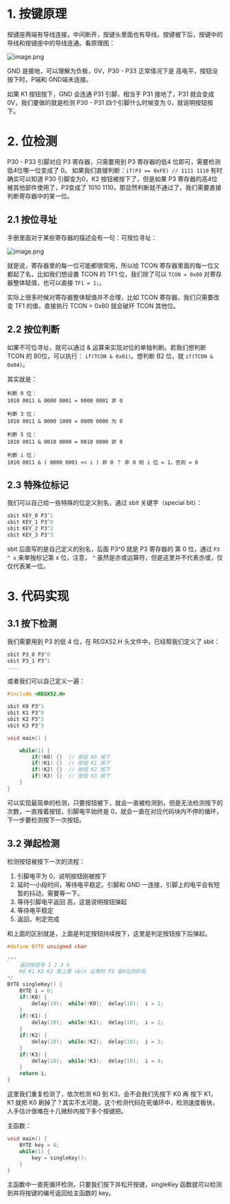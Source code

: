 
# 1. 按键原理

按键座两端有导线连接，中间断开，按键头里面也有导线，按键被下后，按键中的导线和按键座中的导线连通。看原理图：

![image.png](https://gitee.com/pthef/imgrepo/raw/master/20250128155021.png)

GND 是接地，可以理解为负极，0V，P30 - P33 正常情况下是 高电平，按钮没按下时，P端和 GND端未连接。

如果 K1 按钮按下，GND 会连通 P31 引脚，相当于 P31 接地了，P31 就会变成 0V，我们要做的就是检测 P30 - P31 四个引脚什么时候变为 0，就说明按钮按下。

# 2. 位检测

P30 - P33 引脚对应 P3 寄存器，只需要用到 P3 寄存器的低4 位即可，需要检测低4位哪一位变成了 0。
如果我们直接判断：`if(P3 == 0xFE) // 1111 1110` 有时确实可以知道 P30 引脚变为0，K2 按钮被按下了，但是如果 P3 寄存器的高4位被其他部件使用了，P3变成了 1010 1110，那显然判断就不通过了，我们需要直接判断寄存器中的某一位。

## 2.1 按位寻址

手册里面对于某些寄存器的描述会有一句：可按位寻址：

![image.png](https://gitee.com/pthef/imgrepo/raw/master/20250128160203.png)

就是说，寄存器里的每一位可能都很常用，所以给 TCON 寄存器里面的每一位又都起了名，比如我们想设置 TCON 的 TF1 位，我们除了可以 `TCON = 0x80` 对寄存器整体赋值，也可以直接 `TF1 = 1;`。

实际上很多时候对寄存器整体赋值并不合理，比如 TCON 寄存器，我们只需要改变 TF1 的值，直接执行 TCON = 0x80 就会破坏 TCON 其他位。

## 2.2 按位判断

如果不可位寻址，就可以通过 & 运算来实现对位的单独判断。若我们想判断 TCON 的 B0位，可以执行： `if(TCON & 0x01)`。想判断 B2 位，就 `if(TCON & 0x04)`。

其实就是：
```
判断 0 位：
1010 0011 & 0000 0001 = 0000 0001 非 0

判断 3 位：
1010 0011 & 0000 1000 = 0000 0000 为 0

判断 5 位：
1010 0011 & 0010 0000 = 0010 0000 非 0

判断 i 位：
1010 0011 & ( 0000 0001 << i ) 非 0 ？ 非 0 则 i 位 = 1，否则 = 0
```

## 2.3 特殊位标记

我们可以自己给一些特殊的位定义别名，通过 sbit 关键字（special bit）：

```c
sbit KEY_0 P3^1
sbit KEY_1 P3^0
sbit KEY_2 P3^2
sbit KEY_3 P3^3
```

sbit 后面写的是自己定义的别名，后面 P3^0 就是 P3 寄存器的 第 0 位，通过 `P3 ^ x` 来单独标记第 x 位，注意， `^` 虽然是亦或运算符，但是这里并不代表亦或，仅仅代表某一位。

# 3. 代码实现

## 3.1 按下检测

我们需要用到 P3 的低 4 位，在 REGX52.H 头文件中，已经帮我们定义了 sbit：
```c
sbit P3_0 P3^0
sbit P3_1 P3^1
....
```
或者我们可以自己定义一遍：

```c
#include <REGX52.H>

sbit K0 P3^1
sbit K1 P3^0
sbit K2 P3^2
sbit K3 P3^3

void main() {

	while(1) {
		if(!K0) {}  // 按钮 K0 按下
		if(!K1) {}  // 按钮 K1 按下
		if(!K2) {}  // 按钮 K2 按下
		if(!K3) {}  // 按钮 K3 按下
	}
}
```

可以实现最简单的检测，只要按钮被下，就会一直被检测到，但是无法检测按下的次数，一直按着按钮，引脚电平始终是 0，就会一直在对应代码块内不停的循环，下一步要检测按下一次按钮。

## 3.2 弹起检测

检测按钮被按下一次的流程：

1. 引脚电平为 0，说明按钮刚被按下
2. 延时一小段时间，等待电平稳定。引脚和 GND 一连接，引脚上的电平会有短暂的抖动，需要等一下。
3. 等待引脚电平返回 高，这是说明按钮弹起
4. 等待电平稳定
5. 返回，判定完成

和上面的区别就是，上面是判定按钮持续按下，这里是判定按钮按下后弹起。

```c
#define BYTE unsigned char

/**
	返回按钮号 1 2 3 4
	K0 K1 K2 K3 是上面 sbit 出来的 P3 低4位的别名
*/
BYTE singleKey() {
	BYTE i = 0;
	if(!K0) {
		delay(10);  while(!K0);  delay(10);  i = 1;
	}
	if(!K1) {
		delay(10);  while(!K1);  delay(10);  i = 2;
	}
	if(!K2) {
		delay(10);  while(!K2);  delay(10);  i = 3;
	}
	if(!K3) {
		delay(10);  while(!K3);  delay(10);  i = 4;
	}
	return i;
}
```
这里我们重复检测了，依次检测 K0 到 K3，会不会我们先按下 K0 再 按下 K1，K1 就把 K0 刷掉了？其实不太可能，这个检测代码在死循环中，检测速度极快，人手估计很难在十几微秒内按下多个按键把。

主函数：

```c
void main() {
	BYTE key = 0;
	while(1) {
		key = singleKey();
	}
}
```

主函数中一直死循环检测，只要我们按下并松开按键，singleKey 函数就可以检测到并将按键的编号返回给主函数的 key。

